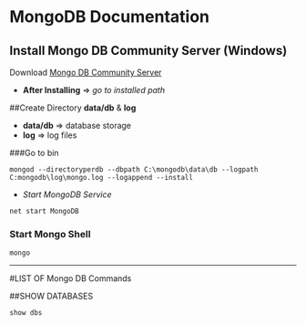 # MongoDB Documentation

## Install Mongo DB Community Server (Windows)

Download [Mongo DB Community Server](https://www.mongodb.com/dr/fastdl.mongodb.org/win32/mongodb-win32-x86_64-2008plus-ssl-3.6.4-signed.msi/download)

* **After Installing**  => *go to installed path*

##Create Directory **data/db** & **log**

*	**data/db** => database storage
* 	**log** => log files

###Go to bin 

```
mongod --directoryperdb --dbpath C:\mongodb\data\db --logpath C:mongodb\log\mongo.log --logappend --install
```

* *Start MongoDB Service*

```
net start MongoDB
```

### Start Mongo Shell

```
mongo
```
-------------------------------
#LIST OF Mongo DB Commands

##SHOW DATABASES
```
show dbs
```





